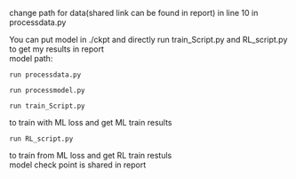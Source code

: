 change path for data(shared link can be found in report) in line 10 in processdata.py 

You can put model in ./ckpt and directly run train_Script.py and RL_script.py to get my results in report  
model path:  

```
run processdata.py  
```
```
run processmodel.py  
```
```
run train_Script.py
```
to train with ML loss and get ML train results  
```
run RL_script.py 
```
to train from ML loss and get RL train restuls  
model check point is shared in report  
